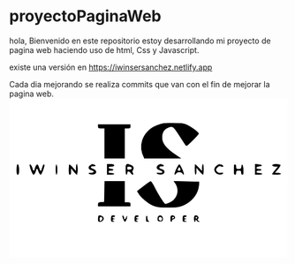 # proyectoPaginaWeb

hola, Bienvenido en este repositorio estoy desarrollando mi proyecto de pagina web haciendo uso de html, Css y Javascript. 

existe una versión en https://iwinsersanchez.netlify.app

Cada dia mejorando se realiza commits que van con el fin de mejorar la pagina web.
![Alt text](src/images/ok.svg)